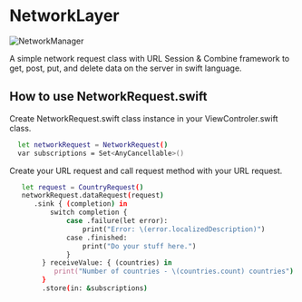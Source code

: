 # NetworkLayer

![NetworkManager](![NetworkManager](https://user-images.githubusercontent.com/29178012/203470867-f3e8a263-a32d-4a9c-9ea6-1cb20036c4c4.svg))

A simple network request class with URL Session & Combine framework to get, post, put, and delete data on the server in swift language.

## How to use NetworkRequest.swift

Create NetworkRequest.swift class instance in your ViewControler.swift class. 

```bash
  let networkRequest = NetworkRequest()
  var subscriptions = Set<AnyCancellable>()
```

Create your URL request and call request method with your URL request.
```bash
   let request = CountryRequest()
   networkRequest.dataRequest(request)
      .sink { (completion) in
          switch completion {
              case .failure(let error):
                  print("Error: \(error.localizedDescription)")
              case .finished:
                  print("Do your stuff here.")
              }
        } receiveValue: { (countries) in
           print("Number of countries - \(countries.count) countries")
        }
        .store(in: &subscriptions)
```

